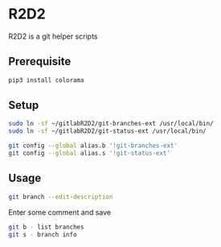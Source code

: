 R2D2
====

R2D2 is a git helper scripts

Prerequisite
------------

```bash
pip3 install colorama
```

Setup
-----

```bash
sudo ln -sf ~/gitlabR2D2/git-branches-ext /usr/local/bin/
sudo ln -sf ~/gitlabR2D2/git-status-ext /usr/local/bin/
```

```bash
git config --global alias.b '!git-branches-ext'
git config --global alias.s '!git-status-ext'
```

Usage
-----

```bash
git branch --edit-description
```

Enter some comment and save

```bash
git b - list branches
git s - branch info
```
